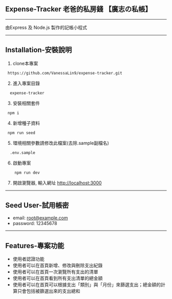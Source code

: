 ## Expense-Tracker 老爸的私房錢 【廣志の私帳】
----------------------------
由Express 及 Node.js 製作的記帳小程式
***
## Installation-安裝說明

1. clone本專案
```
 https://github.com/VanessaLin9/expense-tracker.git
```
2. 進入專案目錄 
```
  expense-tracker
```
3. 安裝相關套件
```
 npm i
```
4. 新增種子資料
```
 npm run seed
```
5. 環境相關參數請修改此檔案(去除.sample副檔名)
```
  .env.sample
```
6. 啟動專案
``` 
    npm run dev
```
7. 開啟瀏覽器, 輸入網址 
     [http://localhost:3000](http://localhost:3000)
***
## Seed User-試用帳密
+ email: root@example.com
+ password: 12345678

***
## Features-專案功能

+ 使用者認證功能
+ 使用者可以在首頁新增、修改與刪除支出紀錄
+ 使用者可以在首頁一次瀏覽所有支出的清單
+ 使用者可以在首頁看到所有支出清單的總金額
+ 使用者可以在首頁可以根據支出「類別」與「月份」來篩選支出；總金額的計算只會包括被篩選出來的支出總和
